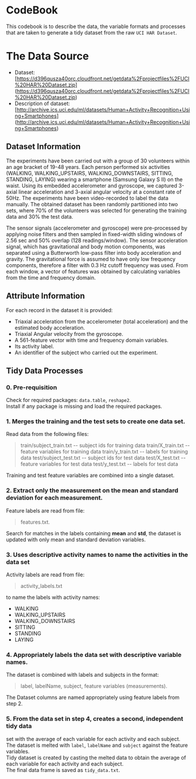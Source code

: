 # CodeBook
This codebook is to describe the data, the variable formats and processes 
that are taken to generate a tidy dataset from the raw ```UCI HAR Dataset```.

# The Data Source

* Dataset: [https://d396qusza40orc.cloudfront.net/getdata%2Fprojectfiles%2FUCI%20HAR%20Dataset.zip]
  (https://d396qusza40orc.cloudfront.net/getdata%2Fprojectfiles%2FUCI%20HAR%20Dataset.zip)
* Description of dataset: [http://archive.ics.uci.edu/ml/datasets/Human+Activity+Recognition+Using+Smartphones]
  (http://archive.ics.uci.edu/ml/datasets/Human+Activity+Recognition+Using+Smartphones)
  
## Dataset Information
The experiments have been carried out with a group of 30 volunteers within an 
age bracket of 19-48 years. Each person performed six activities 
(WALKING, WALKING_UPSTAIRS, WALKING_DOWNSTAIRS, SITTING, STANDING, LAYING) 
wearing a smartphone (Samsung Galaxy S II) on the waist. Using its embedded 
accelerometer and gyroscope, we captured 3-axial linear acceleration and 
3-axial angular velocity at a constant rate of 50Hz. The experiments have been 
video-recorded to label the data manually. The obtained dataset has been 
randomly partitioned into two sets, where 70% of the volunteers was selected 
for generating the training data and 30% the test data.

The sensor signals (accelerometer and gyroscope) were pre-processed by 
applying noise filters and then sampled in fixed-width sliding windows of 
2.56 sec and 50% overlap (128 readings/window). The sensor acceleration signal, 
which has gravitational and body motion components, was separated using a 
Butterworth low-pass filter into body acceleration and gravity. The 
gravitational force is assumed to have only low frequency components, 
therefore a filter with 0.3 Hz cutoff frequency was used. From each window, 
a vector of features was obtained by calculating variables from the time and 
frequency domain.

## Attribute Information
For each record in the dataset it is provided:

* Triaxial acceleration from the accelerometer (total acceleration) and 
  the estimated body acceleration.
* Triaxial Angular velocity from the gyroscope.
* A 561-feature vector with time and frequency domain variables.
* Its activity label.
* An identifier of the subject who carried out the experiment.

## Tidy Data Processes
### 0. Pre-requisition
Check for required packages: ```data.table```, ```reshape2```.  
Install if any package is missing and load the required packages.

### 1. Merges the training and the test sets to create one data set.
Read data from the following files:

> train/subject_train.txt -- subject ids for training data
  train/X_train.txt -- feature variables for training data
  train/y_train.txt -- labels for training data
  test/subject_test.txt -- subject ids for test data
  test/X_test.txt -- feature variables for test data
  test/y_test.txt -- labels for test data

Training and test feature variables are combined into a single dataset.

### 2. Extract only the measurement on the mean and standard deviation for each measurement.
Feature labels are read from file:
> features.txt.

Search for matches in the labels containing **mean** and **std**,
the dataset is updated with only mean and standard deviation variables.

### 3. Uses descriptive activity names to name the activities in the data set
Activity labels are read from file:
> activity_labels.txt

to name the labels with activity names: 
* WALKING
* WALKING_UPSTAIRS
* WALKING_DOWNSTAIRS
* SITTING
* STANDING
* LAYING
       
### 4. Appropriately labels the data set with descriptive variable names. 
The dataset is combined with labels and subjects in the format:
> label, labelName, subject, feature variables (measurements).

The Dataset columns are named appropriately using feature labels from step 2.

### 5. From the data set in step 4, creates a second, independent tidy data 
set with the average of each variable for each activity and each subject.
The dataset is melted with ```label```, ```labelName``` and ```subject```
against the feature variables.  
Tidy dataset is created by casting the melted data to obtain the average of 
each variable for each activity and each subject.  
The final data frame is saved as ```tidy_data.txt```.
